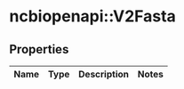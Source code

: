 # ncbiopenapi::V2Fasta


## Properties
Name | Type | Description | Notes
------------ | ------------- | ------------- | -------------


